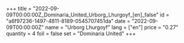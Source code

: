 +++
title = "2022-09-09T00:00:00Z_Dominaria_United_Urborg_Lhurgoyf_[en]_false"
id = "a6f97236-1497-4811-8189-0545707451da"
date = "2022-09-09T00:00:00Z"
name = "Urborg Lhurgoyf"
lang = ["en"]
price = "0.27"
quantity = 4
foil = false
set = "Dominaria United"
+++

